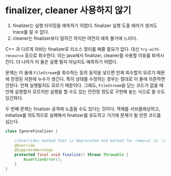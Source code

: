 # finalizer, cleaner 사용하지 않기

1. finalizer는 실행 타이밍을 예측하기 어렵다. finalizer 실행 도중 에러가 생겨도 trace를 알 수 없다. 
2. cleaner는 finalizer보다 덜하긴 하지만 여전히 예측 불가에 느리다.

C++ 과 다르게 자바는  finalizer로 리소스 정리를 해줄 필요가 없다. 대신 `try-with-resource` 등으로 회수한다. 이는 java에서 finalizer, cleaner를 
사용할 이유를 퇴색시킨다. 더 나아가 이 둘은 실행 될지 아닐지도 예측하기 어렵다. 

문제는 이 둘에 `FileStream`을 회수하는 등의 동작을 넣으면 언제 회수할지 모르기 때문에 한정된 자원에 누수가 생긴다. 특히 상태를 수정하는 경우는 절대로 
이 둘에 의존하면 안된다. 언제 실행될지도 모르기 때문이다. 그래도, `FileStream`을 닫는 코드가 없을 때 언제 실행할지 모르지만 실행을 할 수도 있는 안전망 정도로 구현해 놓는 식으로 쓸 수도 있긴하다.

두 번째 문제는 finalizer 공격에 노출될 수도 있다는 것이다. 객체를 서브클래싱하고, initialize를 의도적으로 실패해서 finalizer를 유도하고 거기에 
문제가 될 만한 코드를 심는다.

```java
class IgnoreFinalizer {
    
    //Overrides method that is deprecated and marked for removal in 'java.lang.Object' 
    @Override
    @SuppressWarnings
    protected final void finalize() throws Throwable {
        AssertionError();
    }
}
```